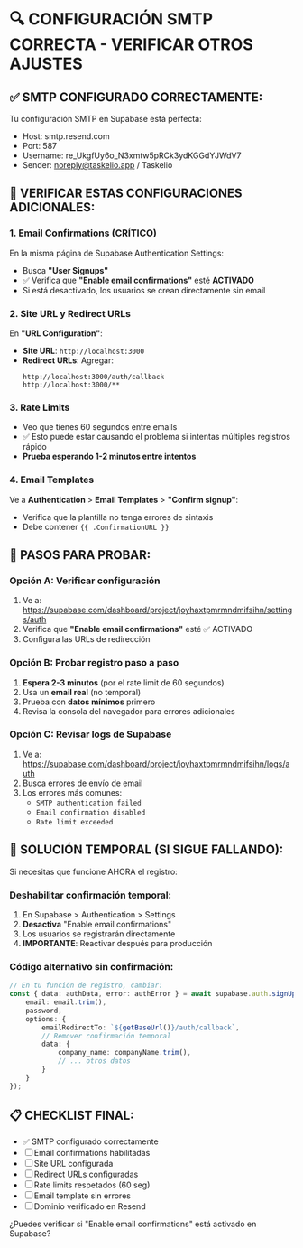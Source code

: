 # 🔍 CONFIGURACIÓN SMTP CORRECTA - VERIFICAR OTROS AJUSTES

## ✅ SMTP CONFIGURADO CORRECTAMENTE:
Tu configuración SMTP en Supabase está perfecta:
- Host: smtp.resend.com
- Port: 587  
- Username: re_UkgfUy6o_N3xmtw5pRCk3ydKGGdYJWdV7
- Sender: noreply@taskelio.app / Taskelio

## 🔧 VERIFICAR ESTAS CONFIGURACIONES ADICIONALES:

### **1. Email Confirmations (CRÍTICO)**
En la misma página de Supabase Authentication Settings:
- Busca **"User Signups"** 
- ✅ Verifica que **"Enable email confirmations"** esté **ACTIVADO**
- Si está desactivado, los usuarios se crean directamente sin email

### **2. Site URL y Redirect URLs**
En **"URL Configuration"**:
- **Site URL**: `http://localhost:3000`
- **Redirect URLs**: Agregar:
  ```
  http://localhost:3000/auth/callback
  http://localhost:3000/**
  ```

### **3. Rate Limits**
- Veo que tienes 60 segundos entre emails
- ✅ Esto puede estar causando el problema si intentas múltiples registros rápido
- **Prueba esperando 1-2 minutos entre intentos**

### **4. Email Templates**
Ve a **Authentication** > **Email Templates** > **"Confirm signup"**:
- Verifica que la plantilla no tenga errores de sintaxis
- Debe contener `{{ .ConfirmationURL }}`

## 🧪 PASOS PARA PROBAR:

### **Opción A: Verificar configuración**
1. Ve a: https://supabase.com/dashboard/project/joyhaxtpmrmndmifsihn/settings/auth
2. Verifica que **"Enable email confirmations"** esté ✅ ACTIVADO
3. Configura las URLs de redirección

### **Opción B: Probar registro paso a paso**
1. **Espera 2-3 minutos** (por el rate limit de 60 segundos)
2. Usa un **email real** (no temporal)
3. Prueba con **datos mínimos** primero
4. Revisa la consola del navegador para errores adicionales

### **Opción C: Revisar logs de Supabase**
1. Ve a: https://supabase.com/dashboard/project/joyhaxtpmrmndmifsihn/logs/auth
2. Busca errores de envío de email
3. Los errores más comunes:
   - `SMTP authentication failed`
   - `Email confirmation disabled`
   - `Rate limit exceeded`

## 🚨 SOLUCIÓN TEMPORAL (SI SIGUE FALLANDO):

Si necesitas que funcione AHORA el registro:

### **Deshabilitar confirmación temporal:**
1. En Supabase > Authentication > Settings
2. **Desactiva** "Enable email confirmations"
3. Los usuarios se registrarán directamente
4. **IMPORTANTE**: Reactivar después para producción

### **Código alternativo sin confirmación:**
```typescript
// En tu función de registro, cambiar:
const { data: authData, error: authError } = await supabase.auth.signUp({
    email: email.trim(),
    password,
    options: {
        emailRedirectTo: `${getBaseUrl()}/auth/callback`,
        // Remover confirmación temporal
        data: {
            company_name: companyName.trim(),
            // ... otros datos
        }
    }
});
```

## 📋 CHECKLIST FINAL:
- ✅ SMTP configurado correctamente
- ☐ Email confirmations habilitadas
- ☐ Site URL configurada
- ☐ Redirect URLs configuradas  
- ☐ Rate limits respetados (60 seg)
- ☐ Email template sin errores
- ☐ Dominio verificado en Resend

¿Puedes verificar si "Enable email confirmations" está activado en Supabase?